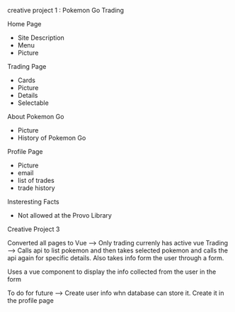 creative project 1 : Pokemon Go Trading

Home Page
- Site Description
- Menu
- Picture

Trading Page
- Cards
- Picture
- Details
- Selectable

About Pokemon Go
- Picture
- History of Pokemon Go

Profile Page
- Picture
- email
- list of trades
- trade history


Insteresting Facts
- Not allowed at the Provo Library

Creative Project 3

Converted all pages to Vue --> Only trading currenly has active vue
Trading --> Calls api to list pokemon and then takes selected pokemon and calls the api again for specific details. Also takes info form the user through a form.

Uses a vue component to display the info collected from the user in the form

To do for future --> Create user info whn database can store it. Create it
in the profile page
